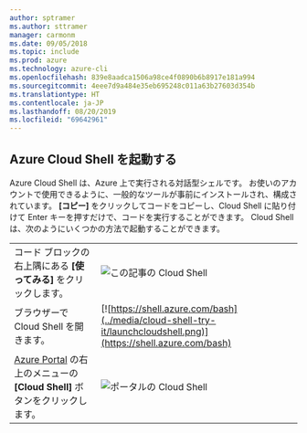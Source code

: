 ```yaml
---
author: sptramer
ms.author: sttramer
manager: carmonm
ms.date: 09/05/2018
ms.topic: include
ms.prod: azure
ms.technology: azure-cli
ms.openlocfilehash: 839e8aadca1506a98ce4f0890b6b8917e181a994
ms.sourcegitcommit: 4eee7d9a484e35eb695248c011a63b27603d354b
ms.translationtype: HT
ms.contentlocale: ja-JP
ms.lasthandoff: 08/20/2019
ms.locfileid: "69642961"
---
```

## <a name="launch-azure-cloud-shell"></a>Azure Cloud Shell を起動する

Azure Cloud Shell は、Azure 上で実行される対話型シェルです。 お使いのアカウントで使用できるように、一般的なツールが事前にインストールされ、構成されています。 **[コピー]** をクリックしてコードをコピーし、Cloud Shell に貼り付けて Enter キーを押すだけで、コードを実行することができます。  Cloud Shell は、次のようにいくつかの方法で起動することができます。

|   | |
|-----------------------------------------------|---|
| コード ブロックの右上隅にある **[使ってみる]** をクリックします。 | ![この記事の Cloud Shell](../media/cloud-shell-try-it/cli-try-it.png) |
| ブラウザーで Cloud Shell を開きます。 | [![https://shell.azure.com/bash](../media/cloud-shell-try-it/launchcloudshell.png)](https://shell.azure.com/bash) |
| [Azure Portal](https://portal.azure.com) の右上のメニューの **[Cloud Shell]** ボタンをクリックします。 | ![ポータルの Cloud Shell](../media/cloud-shell-try-it/cloud-shell-menu.png) |
